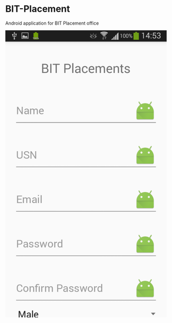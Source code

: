# BIT-Placement
Android application for BIT Placement office


![Alt text](Screenshot_2017-04-03-14-53-32.png?raw=true "Title")
